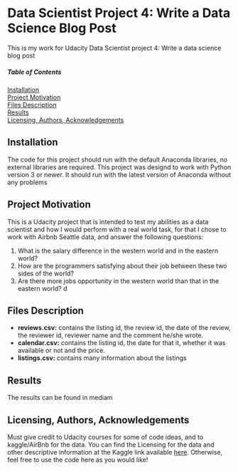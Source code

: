 # Data Scientist Project 4: Write a Data Science Blog Post

This is my work for Udacity Data Scientist project 4: Write a data science blog post
##### Table of Contents  
[Installation](#install)  
[Project Motivation](#projmo)  
[Files Description](#filedesc)  
[Results](#results)  
[Licensing, Authors, Acknowledgements](#lic)  

<a name="install"/>

## Installation
The code for this project should run with the default Anaconda libraries, no external libraries are required. This project was designd to work with Python version 3 or newer. It should run with the latest version of Anaconda without any problems
 
<a name="projmo"/>

## Project Motivation
This is a Udacity project that is intended to test my abilities as a data scientist and how I would perform with a real world task, for that I chose to work with Airbnb Seattle data, and answer the following questions:
1. What is the salary difference in the western world and in the eastern world?
2. How are the programmers satisfying about their job between these two sides of the world?
3. Are there more jobs opportunity in the western world than that in the eastern world?
d

<a name="filedesc"/>

## Files Description

- **reviews.csv:**  contains the listing id, the review id, the date of the review, the reviewer id, reviewer name and the comment he/she wrote.
- **calendar.csv:** contains the listing id, the date for that it, whether it was available or not and the price.
- **listings.csv:** contains many information about the listings
 
 
<a name="results"/>

## Results
The results can be found in mediam
 
 
<a name="lic"/>

## Licensing, Authors, Acknowledgements
Must give credit to Udacity courses for some of code ideas, and to kaggle/AirBnb for the data. You can find the Licensing for the data and other descriptive information at the Kaggle link available [here](https://www.kaggle.com/airbnb/seattle/data). Otherwise, feel free to use the code here as you would like!
 
